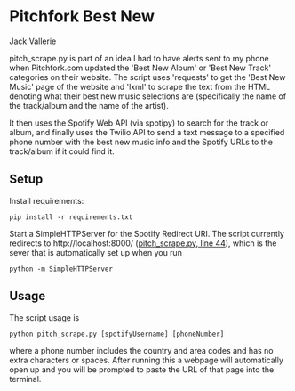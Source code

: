 # **Pitchfork Best New**

Jack Vallerie

pitch_scrape.py is part of an idea I had to have alerts sent to my phone
when Pitchfork.com updated the 'Best New Album' or 'Best New Track' categories
on their website. The script uses 'requests' to get the 'Best New Music' page
of the website and 'lxml' to scrape the text from the HTML denoting what their
best new music selections are (specifically the name of the track/album and the
name of the artist).

It then uses the Spotify Web API (via spotipy) to search for the track or album, and finally
uses the Twilio API to send a text message to a specified phone number with the
best new music info and the Spotify URLs to the track/album if it could find it.

## Setup
Install requirements:
```
pip install -r requirements.txt
```

Start a SimpleHTTPServer for the Spotify Redirect URI.  The script currently 
redirects to http://localhost:8000/  ([pitch_scrape.py, line 44](https://github.com/jackvallerie/pitchfork-best-new/blob/master/pitch_scrape.py#L44)), which is the sever that is automatically set up when you run

```
python -m SimpleHTTPServer
```

## Usage

The script usage is

```
python pitch_scrape.py [spotifyUsername] [phoneNumber]
```
where a phone number includes the country and area codes and has no extra
characters or spaces. After running this a webpage will automatically open up
and you will be prompted to paste the URL of that page into the terminal.


